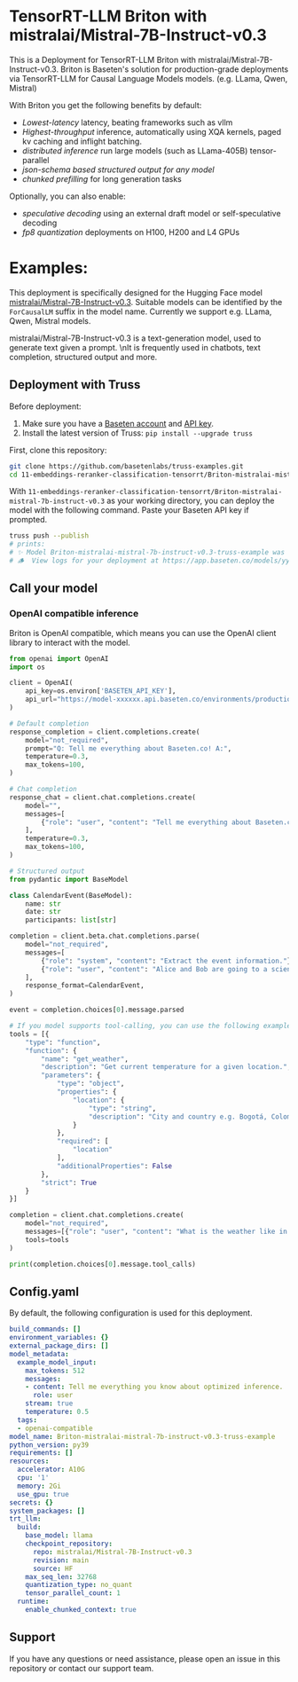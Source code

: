# TensorRT-LLM Briton with mistralai/Mistral-7B-Instruct-v0.3

This is a Deployment for TensorRT-LLM Briton with mistralai/Mistral-7B-Instruct-v0.3. Briton is Baseten's solution for production-grade deployments via TensorRT-LLM for Causal Language Models models. (e.g. LLama, Qwen, Mistral)

With Briton you get the following benefits by default:
- *Lowest-latency* latency, beating frameworks such as vllm
- *Highest-throughput* inference, automatically using XQA kernels, paged kv caching and inflight batching.
- *distributed inference* run large models (such as LLama-405B) tensor-parallel
- *json-schema based structured output for any model*
- *chunked prefilling* for long generation tasks

Optionally, you can also enable:
- *speculative decoding* using an external draft model or self-speculative decoding
- *fp8 quantization* deployments on H100, H200 and L4 GPUs


# Examples:
This deployment is specifically designed for the Hugging Face model [mistralai/Mistral-7B-Instruct-v0.3](https://huggingface.co/mistralai/Mistral-7B-Instruct-v0.3).
Suitable models can be identified by the `ForCausalLM` suffix in the model name. Currently we support e.g. LLama, Qwen, Mistral models.

mistralai/Mistral-7B-Instruct-v0.3  is a text-generation model, used to generate text given a prompt. \nIt is frequently used in chatbots, text completion, structured output and more.


## Deployment with Truss

Before deployment:

1. Make sure you have a [Baseten account](https://app.baseten.co/signup) and [API key](https://app.baseten.co/settings/account/api_keys).
2. Install the latest version of Truss: `pip install --upgrade truss`


First, clone this repository:
```sh
git clone https://github.com/basetenlabs/truss-examples.git
cd 11-embeddings-reranker-classification-tensorrt/Briton-mistralai-mistral-7b-instruct-v0.3
```

With `11-embeddings-reranker-classification-tensorrt/Briton-mistralai-mistral-7b-instruct-v0.3` as your working directory, you can deploy the model with the following command. Paste your Baseten API key if prompted.

```sh
truss push --publish
# prints:
# ✨ Model Briton-mistralai-mistral-7b-instruct-v0.3-truss-example was successfully pushed ✨
# 🪵  View logs for your deployment at https://app.baseten.co/models/yyyyyy/logs/xxxxxx
```

## Call your model

### OpenAI compatible inference
Briton is OpenAI compatible, which means you can use the OpenAI client library to interact with the model.

```python
from openai import OpenAI
import os

client = OpenAI(
    api_key=os.environ['BASETEN_API_KEY'],
    api_url="https://model-xxxxxx.api.baseten.co/environments/production/sync"
)

# Default completion
response_completion = client.completions.create(
    model="not_required",
    prompt="Q: Tell me everything about Baseten.co! A:",
    temperature=0.3,
    max_tokens=100,
)

# Chat completion
response_chat = client.chat.completions.create(
    model="",
    messages=[
        {"role": "user", "content": "Tell me everything about Baseten.co!"}
    ],
    temperature=0.3,
    max_tokens=100,
)

# Structured output
from pydantic import BaseModel

class CalendarEvent(BaseModel):
    name: str
    date: str
    participants: list[str]

completion = client.beta.chat.completions.parse(
    model="not_required",
    messages=[
        {"role": "system", "content": "Extract the event information."},
        {"role": "user", "content": "Alice and Bob are going to a science fair on Friday."},
    ],
    response_format=CalendarEvent,
)

event = completion.choices[0].message.parsed

# If you model supports tool-calling, you can use the following example:
tools = [{
    "type": "function",
    "function": {
        "name": "get_weather",
        "description": "Get current temperature for a given location.",
        "parameters": {
            "type": "object",
            "properties": {
                "location": {
                    "type": "string",
                    "description": "City and country e.g. Bogotá, Colombia"
                }
            },
            "required": [
                "location"
            ],
            "additionalProperties": False
        },
        "strict": True
    }
}]

completion = client.chat.completions.create(
    model="not_required",
    messages=[{"role": "user", "content": "What is the weather like in Paris today?"}],
    tools=tools
)

print(completion.choices[0].message.tool_calls)
```


## Config.yaml
By default, the following configuration is used for this deployment.

```yaml
build_commands: []
environment_variables: {}
external_package_dirs: []
model_metadata:
  example_model_input:
    max_tokens: 512
    messages:
    - content: Tell me everything you know about optimized inference.
      role: user
    stream: true
    temperature: 0.5
  tags:
  - openai-compatible
model_name: Briton-mistralai-mistral-7b-instruct-v0.3-truss-example
python_version: py39
requirements: []
resources:
  accelerator: A10G
  cpu: '1'
  memory: 2Gi
  use_gpu: true
secrets: {}
system_packages: []
trt_llm:
  build:
    base_model: llama
    checkpoint_repository:
      repo: mistralai/Mistral-7B-Instruct-v0.3
      revision: main
      source: HF
    max_seq_len: 32768
    quantization_type: no_quant
    tensor_parallel_count: 1
  runtime:
    enable_chunked_context: true

```

## Support
If you have any questions or need assistance, please open an issue in this repository or contact our support team.
